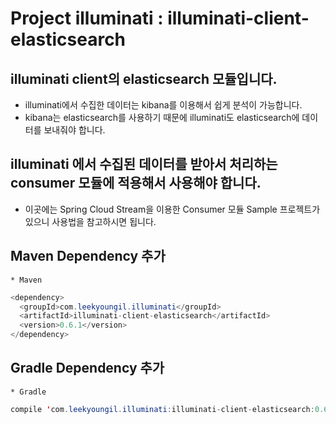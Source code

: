 # Project illuminati : illuminati-client-elasticsearch

## illuminati client의 elasticsearch 모듈입니다.
 * illuminati에서 수집한 데이터는 kibana를 이용해서 쉽게 분석이 가능합니다.
 * kibana는 elasticsearch를 사용하기 때문에 illuminati도 elasticsearch에 데이터를 보내줘야 합니다.
 
## illuminati 에서 수집된 데이터를 받아서 처리하는 consumer 모듈에 적용해서 사용해야 합니다.
 * 이곳에는 Spring Cloud Stream을 이용한 Consumer 모듈 Sample 프로젝트가 있으니 사용법을 참고하시면 됩니다.
 
## Maven Dependency 추가 
    * Maven
    
```java
<dependency>
  <groupId>com.leekyoungil.illuminati</groupId>
  <artifactId>illuminati-client-elasticsearch</artifactId>
  <version>0.6.1</version>
</dependency>
```

## Gradle Dependency 추가 
    * Gradle
    
```java
compile 'com.leekyoungil.illuminati:illuminati-client-elasticsearch:0.6'
```
